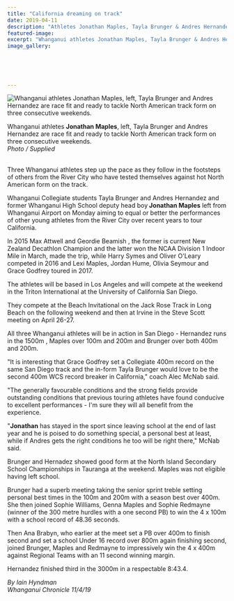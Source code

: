 ```yaml
---
title: "California dreaming on track"
date: 2019-04-11
description: "Athletes Jonathan Maples, Tayla Brunger & Andres Hernandez are ready to tackle North American track..."
featured-image: 
excerpt: "Whanganui athletes Jonathan Maples, Tayla Brunger & Andres Hernandez are race fit and ready to tackle North American track form on three consecutive weekends."
image_gallery:
	
	
	
	
	
---
```


<p><img src="https://www.nzherald.co.nz/resizer/98reFEsrYgLp9dwBUYaqzfRqo4s=/620x349/smart/filters:quality(70)/arc-anglerfish-syd-prod-nzme.s3.amazonaws.com/public/I47ULZ7YPVHJZD4QUEUQYQDMAI.jpg" alt="Whanganui athletes Jonathan Maples, left, Tayla Brunger and Andres Hernandez are race fit and ready to tackle North American track form on three consecutive weekends." /></p>
<p><span>Whanganui athletes <strong>Jonathan Maples</strong>, left, Tayla Brunger and Andres Hernandez are race fit and ready to tackle North American track form on three consecutive weekends.</span><br /><em>Photo / Supplied</em></p>
<p class="element element-paragraph"><br />Three Whanganui athletes step up the pace as they follow in the footsteps of others from the River City who have tested themselves against hot North American form on the track.</p>
<p class="element element-paragraph">Whanganui Collegiate students Tayla Brunger and Andres Hernandez and former Whanganui High School deputy head boy<strong> Jonathan Maples</strong> left from Whanganui Airport on Monday aiming to equal or better the performances of other young athletes from the River City over recent years to tour California.</p>
<p class="element element-paragraph">In 2015 Max Attwell and Geordie Beamish , the former is current New Zealand Decathlon Champion and the latter won the NCAA Division 1 Indoor Mile in March, made the trip, while Harry Symes and Oliver O'Leary competed in 2016 and Lexi Maples, Jordan Hume, Olivia Seymour and Grace Godfrey toured in 2017.</p>
<p class="element element-paragraph">The athletes will be based in Los Angeles and will compete at the weekend in the Triton International at the University of California San Diego.</p>
<p class="element element-paragraph">They compete at the Beach Invitational on the Jack Rose Track in Long Beach on the following weekend and then at Irvine in the Steve Scott meeting on April 26-27.</p>
<p class="element element-paragraph">All three Whanganui athletes will be in action in San Diego - Hernandez runs in the 1500m , Maples over 100m and 200m and Brunger over both 400m and 200m.</p>
<p class="element element-paragraph">"It is interesting that Grace Godfrey set a Collegiate 400m record on the same San Diego track and the in-form Tayla Brunger would love to be the second 400m WCS record breaker in California," coach Alec McNab said.</p>
<p class="element element-paragraph">"The generally favourable conditions and the strong fields provide outstanding conditions that previous touring athletes have found conducive to excellent performances - I'm sure they will all benefit from the experience.</p>
<p class="element element-paragraph">"<strong>Jonathan</strong> has stayed in the sport since leaving school at the end of last year and he is poised to do something special, a personal best at least, while if Andres gets the right conditions he too will be right there," McNab said.</p>
<p class="element element-paragraph">Brunger and Hernadez showed good form at the North Island Secondary School Championships in Tauranga at the weekend. Maples was not eligible having left school.</p>
<p class="element element-paragraph">Brunger had a superb meeting taking the senior sprint treble setting personal best times in the 100m and 200m with a season best over 400m. She then joined Sophie Williams, Genna Maples and Sophie Redmayne (winner of the 300 metre hurdles with a one second PB) to win the 4 x 100m with a school record of 48.36 seconds.</p>
<p class="element element-paragraph">Then Ana Brabyn, who earlier at the meet set a PB over 400m to finish second and set a school Under 16 record over 800m again finishing second, joined Brunger, Maples and Redmayne to impressively win the 4 x 400m against Regional Teams with an 11 second winning margin.</p>
<p class="element element-paragraph">Hernandez finished third in the 3000m in a respectable 8:43.4.</p>
<p class="element element-paragraph"><em>By Iain Hyndman</em><br /><em>Whanganui Chronicle 11/4/19</em></p>

